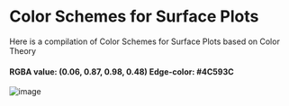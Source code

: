 # Color Schemes for Surface Plots
Here is a compilation of Color Schemes for Surface Plots based on Color Theory


#### RGBA value: (0.06, 0.87, 0.98, 0.48)  Edge-color: #4C593C
![image](https://github.com/structured-query-language/structured-query-language.github.io/assets/121721444/e21a174f-d8d9-4197-af9e-2bc75aa17e49)
